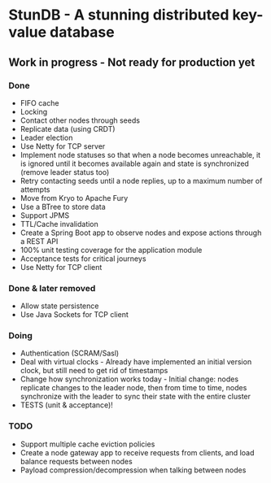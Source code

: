 # StunDB - A stunning distributed key-value database

## Work in progress - Not ready for production yet

### Done
- FIFO cache
- Locking
- Contact other nodes through seeds
- Replicate data (using CRDT)
- Leader election
- Use Netty for TCP server
- Implement node statuses so that when a node becomes unreachable, it is ignored until it becomes available again and state is synchronized (remove leader status too)
- Retry contacting seeds until a node replies, up to a maximum number of attempts
- Move from Kryo to Apache Fury
- Use a BTree to store data
- Support JPMS
- TTL/Cache invalidation
- Create a Spring Boot app to observe nodes and expose actions through a REST API
- 100% unit testing coverage for the application module
- Acceptance tests for critical journeys
- Use Netty for TCP client

### Done & later removed
- Allow state persistence
- Use Java Sockets for TCP client

### Doing
- Authentication (SCRAM/Sasl)
- Deal with virtual clocks - Already have implemented an initial version clock, but still need to get rid of timestamps
- Change how synchronization works today - Initial change: nodes replicate changes to the leader node, then from time to time, nodes synchronize with the leader to sync their state with the entire cluster
- TESTS (unit & acceptance)!

### TODO
- Support multiple cache eviction policies
- Create a node gateway app to receive requests from clients, and load balance requests between nodes
- Payload compression/decompression when talking between nodes
